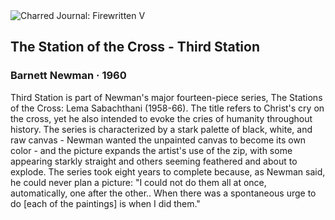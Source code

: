 <div class="artwork-of-the-day">
  <div class="container">
    <div class="img-wrapper">
      <img
        src="https://uploads4.wikiart.org/images/barnett-newman/third-station-1960.jpg!Large.jpg"
        alt="Charred Journal: Firewritten V" />
    </div>
    <div class="artwork-detail">
      <div class="artwork-origin"> 
        <h2 class="artwork-name">The Station of the Cross - Third Station</h2>
        <h3 class="artist">
          Barnett Newman
                    ·  1960
        </h3>
      </div>
      <p class="description">
        <span class="artwork-description-text ng-binding" ng-bind-html="viewModel.ArtworkOfTheDay.Description | unsafe">Third Station is part of Newman's major fourteen-piece series, The Stations of the Cross: Lema Sabachthani (1958-66). The title refers to Christ's cry on the cross, yet he also intended to evoke the cries of humanity throughout history. The series is characterized by a stark palette of black, white, and raw canvas - Newman wanted the unpainted canvas to become its own color - and the picture expands the artist's use of the zip, with some appearing starkly straight and others seeming feathered and about to explode. The series took eight years to complete because, as Newman said, he could never plan a picture: "I could not do them all at once, automatically, one after the other.. When there was a spontaneous urge to do [each of the paintings] is when I did them." </span>
                        <div class="text-shadow-container" ng-show="showShadow" style=""></div>
      </p>
    </div>
  </div>

</div>
